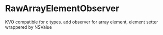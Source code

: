 RawArrayElementObserver
=======================
KVO compatible for c types.
add observer for array element, element setter wrappered by NSValue
